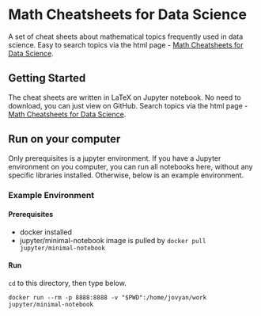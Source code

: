 # Math Cheatsheets for Data Science

A set of cheat sheets about mathematical topics frequently used in data science. Easy to search topics via the html page - [Math Cheatsheets for Data Science](https://shotahorii.github.io/datascience-math/).

## Getting Started

The cheat sheets are written in LaTeX on Jupyter notebook. No need to download, you can just view on GitHub. Search topics via the html page - [Math Cheatsheets for Data Science](https://shotahorii.github.io/datascience-math/).

## Run on your computer

Only prerequisites is a jupyter environment. If you have a Jupyter environment on you computer, you can run all notebooks here, without any specific libraries installed. Otherwise, below is an example environment. 

### Example Environment

#### Prerequisites
- docker installed 
- jupyter/minimal-notebook image is pulled by `docker pull jupyter/minimal-notebook`

#### Run 

`cd` to this directory, then type below. 

```
docker run --rm -p 8888:8888 -v "$PWD":/home/jovyan/work jupyter/minimal-notebook
```